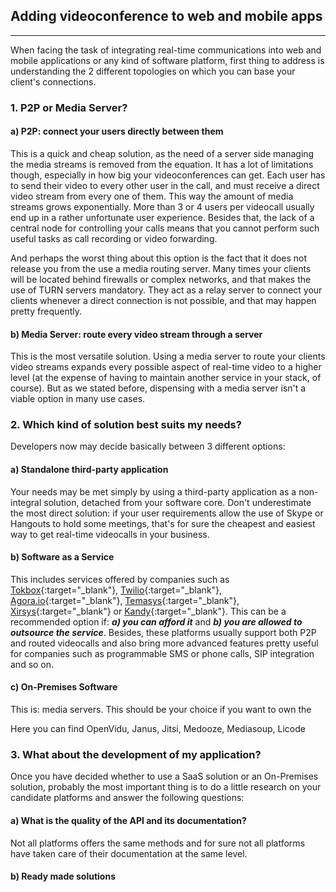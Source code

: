 <h2 id="section-title">Adding videoconference to web and mobile apps</h2>
<hr>

When facing the task of integrating real-time communications into web and mobile applications or any kind of software platform, first thing to address is understanding the 2 different topologies on which you can base your client's connections.

### 1. P2P or Media Server?

#### a) P2P: connect your users directly between them
This is a quick and cheap solution, as the need of a server side managing the media streams is removed from the equation. It has a lot of limitations though, especially in how big your videoconferences can get. Each user has to send their video to every other user in the call, and must receive a direct video stream from every one of them. This way the amount of media streams grows exponentially. More than 3 or 4 users per videocall usually end up in a rather unfortunate user experience. Besides that, the lack of a central node for controlling your calls means that you cannot perform such useful tasks as call recording or video forwarding.

And perhaps the worst thing about this option is the fact that it does not release you from the use a media routing server. Many times your clients will be located behind firewalls or complex networks, and that makes the use of TURN servers mandatory. They act as a relay server to connect your clients whenever a direct connection is not possible, and that may happen pretty frequently.

#### b) Media Server: route every video stream through a server
This is the most versatile solution. Using a media server to route your clients video streams expands every possible aspect of real-time video to a higher level (at the expense of having to maintain another service in your stack, of course). But as we stated before, dispensing with a media server isn't a viable option in many use cases.

### 2. Which kind of solution best suits my needs?

Developers now may decide basically between 3 different options:

#### a) Standalone third-party application

Your needs may be met simply by using a third-party application as a non-integral solution, detached from your software core. Don't underestimate the most direct solution: if your user requirements allow the use of Skype or Hangouts to hold some meetings, that's for sure the cheapest and easiest way to get real-time videocalls in your business.

#### b) Software as a Service

This includes services offered by companies such as [Tokbox](https://tokbox.com/){:target="_blank"}, [Twilio](https://www.twilio.com/){:target="_blank"}, [Agora.io](https://www.agora.io/en/){:target="_blank"}, [Temasys](https://temasys.io/){:target="_blank"}, [Xirsys](https://xirsys.com/){:target="_blank"} or [Kandy](https://www.kandy.io/){:target="_blank"}. This can be a recommended option if:   ***a) you can afford it*** and ***b) you are allowed to outsource the service***. Besides, these platforms usually support both P2P and routed videocalls and also bring more advanced features pretty useful for companies such as programmable SMS or phone calls, SIP integration and so on.

#### c) On-Premises Software

This is: media servers. This should be your choice if you want to own the 

Here you can find OpenVidu, Janus, Jitsi, Medooze, Mediasoup, Licode

### 3. What about the development of my application?
Once you have decided whether to use a SaaS solution or an On-Premises solution, probably the most important thing is to do a little research on your candidate platforms and answer the following questions:

#### a) What is the quality of the API and its documentation?
Not all platforms offers the same methods and for sure not all platforms have taken care of their documentation at the same level.


#### b) Ready made solutions
